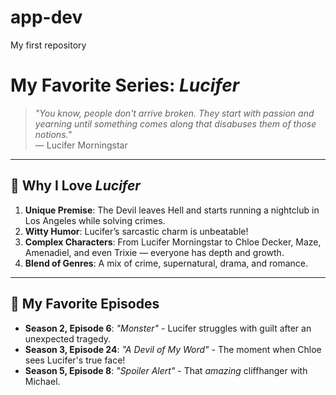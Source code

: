 # app-dev
My first repository
# My Favorite Series: *Lucifer*

> *"You know, people don't arrive broken. They start with passion and yearning until something comes along that disabuses them of those notions."*  
> — Lucifer Morningstar

---

## 📖 Why I Love *Lucifer*
1. **Unique Premise**: The Devil leaves Hell and starts running a nightclub in Los Angeles while solving crimes.  
2. **Witty Humor**: Lucifer’s sarcastic charm is unbeatable!  
3. **Complex Characters**: From Lucifer Morningstar to Chloe Decker, Maze, Amenadiel, and even Trixie — everyone has depth and growth.  
4. **Blend of Genres**: A mix of crime, supernatural, drama, and romance.

---

## 🎥 My Favorite Episodes
- **Season 2, Episode 6**: *"Monster"* - Lucifer struggles with guilt after an unexpected tragedy.  
- **Season 3, Episode 24**: *"A Devil of My Word"* - The moment when Chloe sees Lucifer's true face!  
- **Season 5, Episode 8**: *"Spoiler Alert"* - That *amazing* cliffhanger with Michael.




